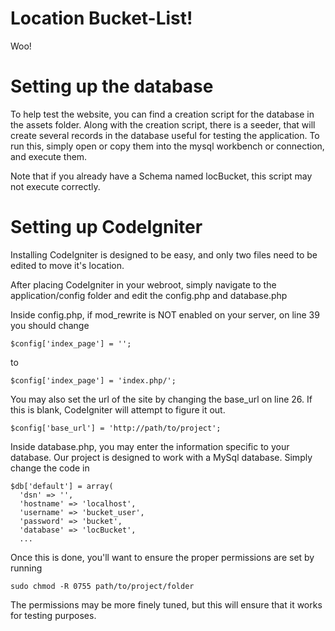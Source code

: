 # Location Bucket-List!

Woo!

# Setting up the database

To help test the website, you can find a creation script for the database in the assets folder. Along with the creation script, there is a seeder, that will create several records in the database useful for testing the application. To run this, simply open or copy them into the mysql workbench or connection, and execute them.

Note that if you already have a Schema named locBucket, this script may not execute correctly.

# Setting up CodeIgniter

Installing CodeIgniter is designed to be easy,
and only two files need to be edited to move it's location.

After placing CodeIgniter in your webroot, simply navigate to the application/config folder and edit the config.php and database.php

Inside config.php, if mod_rewrite is NOT enabled on your server, on line 39 you should change

    $config['index_page'] = '';

to

    $config['index_page'] = 'index.php/';

You may also set the url of the site by changing the base_url on line 26. If this is blank, CodeIgniter will attempt to figure it out.

    $config['base_url'] = 'http://path/to/project';

Inside database.php, you may enter the information specific to your database. Our project is designed to work with a MySql database. Simply change the code in

    $db['default'] = array(
      'dsn'	=> '',
      'hostname' => 'localhost',
      'username' => 'bucket_user',
      'password' => 'bucket',
      'database' => 'locBucket',
      ...

Once this is done, you'll want to ensure the proper permissions are set by running

    sudo chmod -R 0755 path/to/project/folder

The permissions may be more finely tuned, but this will ensure that it works for testing purposes.
